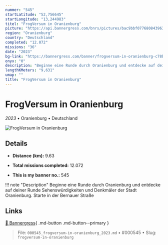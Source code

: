 ```yaml
---
nummer: "545"
startLatitude: "52,756645"
startLongitude: "13,244983"
titel: "FrogVersum in Oranienburg"
picture: "https://api.bannergress.com/bnrs/pictures/bac9bbf077680843963f4fd3668e3508"
region: "Oranienburg"
country: "Deutschland"
completed: "12.072"
missions: "36"
date: "2023"
bg-link: "https://bannergress.com/banner/frogversum-in-oranienburg-c78b"
onyx: "0"
description: "Beginne eine Runde durch Oranienburg und entdecke auf deiner Runde Sehenswürdigkeiten und Denkmäler der Stadt Oranienburg. Starte in der Bernauer Straße"
lengthKMeters: "9,631"
umap: ""
title: "FrogVersum in Oranienburg"
---
```

# FrogVersum in Oranienburg

*2023* • Oranienburg • Deutschland

![FrogVersum in Oranienburg](https://api.bannergress.com/bnrs/pictures/bac9bbf077680843963f4fd3668e3508)

## Details
- **Distance (km):** 9.63

- **Total missions completed:** 12.072
- **This is my banner no.:** 545


!!! note "Description"
    Beginne eine Runde durch Oranienburg und entdecke auf deiner Runde Sehenswürdigkeiten und Denkmäler der Stadt Oranienburg. Starte in der Bernauer Straße



## Links
[🔗 Bannergress](https://bannergress.com/banner/frogversum-in-oranienburg-c78b){ .md-button .md-button--primary }



> File: `000545_frogversum-in-oranienburg_2023.md` • #000545 • Slug: `frogversum-in-oranienburg`
